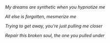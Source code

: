 *My dreams are synthetic when you hypnotize me*

*All else is forgotten, mesmerize me*

*Trying to get away, you're just pulling me closer*

*Repair this broken soul, the one you pulled under*
